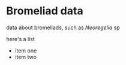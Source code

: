 # Bromeliad data

data about bromeliads, such as _Neoregelia_ sp

here's a list

* item one
* item two